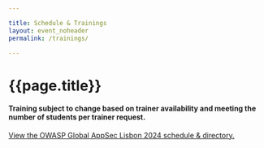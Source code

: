 ```yaml
---

title: Schedule & Trainings
layout: event_noheader
permalink: /trainings/

---
```

# {{page.title}}

#### Training subject to change based on trainer availability and meeting the number of students per trainer request.


<a id="sched-embed" href="//owaspglobalappseclisbon2024.sched.com/overview/type/Training">View the OWASP Global AppSec Lisbon 2024 schedule &amp; directory.</a><script type="text/javascript" src="//owaspglobalappseclisbon2024.sched.com/js/embed.js"></script>

